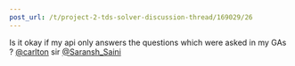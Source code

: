 ```yaml
---
post_url: /t/project-2-tds-solver-discussion-thread/169029/26
---
```

Is it okay if my api only answers the questions which were asked in my GAs ? [@carlton](/u/carlton) sir [@Saransh\_Saini](/u/saransh_saini)